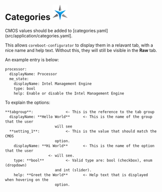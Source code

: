 # Categories ![alt text](images/StarLabs_Logo.png "Star Labs Systems")

CMOS values should be added to [categories.yaml](src/application/categories.yaml].

This allows `coreboot-configurator` to display them in a relavant tab, with a nice
name and help text. Without this, they will still be visible in the **Raw** tab.

An example entry is below:
```
processor:
  displayName: Processor
  me_state:
    displayName: Intel Management Engine
    type: bool
    help: Enable or disable the Intel Management Engine
```

To explain the options:
```
**tabgroup**:				<- This is the reference to the tab group
  displayName: **Hello World**		<- This is the name of the group that the user
					   will see
  **setting_1**:			<- This is the value that should match the CMOS
					   option.
    displayName: **Hi World**		<- This is the name of the option that the user
					<- will see.
    type: **bool**			<- Valid type are: bool (checkbox), enum (dropdown)
					   and int (slider).
    help: **Greet the World**		<- Help text that is displayed when hovering on the
					   option.
```
